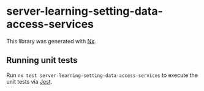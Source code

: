 # server-learning-setting-data-access-services

This library was generated with [Nx](https://nx.dev).

## Running unit tests

Run `nx test server-learning-setting-data-access-services` to execute the unit tests via [Jest](https://jestjs.io).
